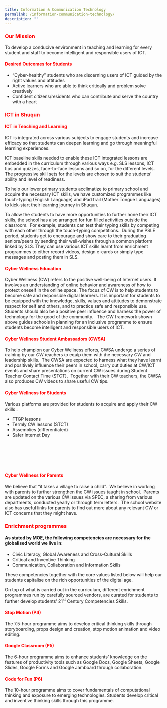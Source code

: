 ```yaml
---
title: Information & Communication Technology
permalink: /information-communication-technology/
description: ""
---
```

<h3><span style="color: #ff0000;"><strong>Our Mission</strong></span></h3>
<p>To develop a conducive environment in teaching and learning for every student and staff to become intelligent and responsible users of ICT.</p>
<h4><span style="color: #ff0000;"><strong>Desired Outcomes for Students</strong></span></h4>
<ul>
<li>&ldquo;Cyber-healthy&rdquo; students who are discerning users of ICT guided by the right values and attitudes</li>
<li>Active learners who are able to think critically and problem solve creatively</li>
<li>Confident citizens/residents who can contribute and serve the country with a heart</li>
</ul>
<h3><span style="color: #ff0000;"><strong>ICT in Shuqun</strong></span></h3>
<h4><span style="color: #ff0000;"><strong>ICT in Teaching and Learning</strong></span></h4>
<p>ICT is integrated across various subjects to engage students and increase efficacy so that students can deepen learning and go through meaningful learning experiences.&nbsp;&nbsp;&nbsp;&nbsp;</p>
<p>ICT baseline skills needed to enable these ICT integrated lessons are embedded in the curriculum through various ways e.g. SLS lessons, ICT tips and quizzes, face-to-face lessons and so on, for the different levels.&nbsp; The progressive skill sets for the levels are chosen to suit the students&rsquo; ability and level of readiness.&nbsp;&nbsp;</p>
<p>To help our lower primary students acclimatize to primary school and acquire the necessary ICT skills, we have customized programmes like touch-typing (English Language) and iPad trail (Mother Tongue Languages) to kick-start their learning journey in Shuqun.</p>
<p>To allow the students to have more opportunities to further hone their ICT skills, the school has also arranged for fun filled activities outside the classroom.&nbsp; For example, students can test their typing skills by competing with each other through the touch-typing competitions.&nbsp; During the PSLE period, students get to encourage and show care to their graduating seniors/peers by sending their well-wishes through a common platform linked by SLS. They can use various ICT skills learnt from enrichment programmes to either record videos, design e-cards or simply type messages and posting them in SLS.&nbsp;&nbsp;</p>
<h4><span style="color: #ff0000;"><strong>Cyber Wellness Education</strong></span></h4>

<p>Cyber Wellness (CW) refers to the positive well-being of Internet users. It involves an understanding of online behavior and awareness of how to protect oneself in the online space. The focus of CW is to help students to become safe and responsible digital learners. It is important for students to be equipped with the knowledge, skills, values and attitudes to demonstrate respect for self and others, and to practice safe and responsible use. Students should also be a positive peer influence and harness the power of technology for the good of the community.&nbsp; &nbsp;The CW framework shown above guides schools in planning for an inclusive programme to ensure students become intelligent and responsible users of ICT.&nbsp;</p>
<h4><span style="color: #ff0000;"><strong>Cyber Wellness Student Ambassadors (CWSA)</strong></span></h4>
<p>To help champion our Cyber Wellness efforts, CWSA undergo a series of training by our CW teachers to equip them with the necessary CW and leadership skills.&nbsp; The CWSA are expected to harness what they have learnt and positively influence their peers in school, carry out duties at CW/ICT events and share presentations on current CW issues during Student Teacher Contact Time (STCT).&nbsp; Together with their CW teachers, the CWSA also produces CW videos to share useful CW tips.&nbsp; &nbsp;&nbsp;&nbsp;&nbsp;&nbsp;&nbsp;</p>
<h4><span style="color: #ff0000;"><strong>Cyber Wellness for Students</strong></span></h4>
<p>Various platforms are provided for students to acquire and apply their CW skills :</p>
<ul>
<li>FTGP lessons</li>
<li>Termly CW lessons (STCT)</li>
<li>Assemblies (differentiated)</li>
<li>Safer Internet Day</li>
</ul>
<p>&nbsp;</p>
<p>&nbsp;</p>
<p>&nbsp;</p>
<h4><span style="color: #ff0000;"><strong>Cyber Wellness for Parents</strong></span></h4>
<p>We believe that &ldquo;it takes a village to raise a child&rdquo;.&nbsp; We believe in working with parents to further strengthen the CW issues taught in school.&nbsp; Parents are updated on the various CW issues via SPEC, a sharing from various departments, conducted yearly or through term letters.&nbsp; The school website also has useful links for parents to find out more about any relevant CW or ICT concerns that they might have.</p>
<h3><span style="color: #ff0000;"><strong>Enrichment programmes</strong></span></h3>
<h4>As stated by MOE, the following competencies are necessary for the globalised world we live in:</h4>
<ul>
<li>Civic Literacy, Global Awareness and Cross-Cultural Skills</li>
<li>Critical and Inventive Thinking</li>
<li>Communication, Collaboration and Information Skills</li>
</ul>
<p>These competencies together with the core values listed below will help our students capitalise on the rich opportunities of the digital age.</p>
<p>On top of what is carried out in the curriculum, different enrichment programmes run by carefully sourced vendors, are curated for students to further develop students&rsquo; 21<sup>st</sup> Century Competencies Skills.&nbsp;</p>
<h4><span style="color: #ff0000;"><strong>Stop Motion (P4)</strong></span></h4>
<p>The 7.5-hour programme aims to develop critical thinking skills through storyboarding, props design and creation, stop motion animation and video editing.&nbsp;</p>
<h4><span style="color: #ff0000;"><strong>Google Classroom (P5)</strong></span></h4>
<p>The 6-hour programme aims to enhance students&rsquo; knowledge on the features of productivity tools such as Google Docs, Google Sheets, Google Slides, Google Forms and Google Jamboard through collaboration.&nbsp;</p>
<h4><span style="color: #ff0000;"><strong>Code for Fun (P6)</strong></span></h4>
<p>The 10-hour programme aims to cover fundamentals of computational thinking and exposure to emerging technologies. Students develop critical and inventive thinking skills through this programme.</p>